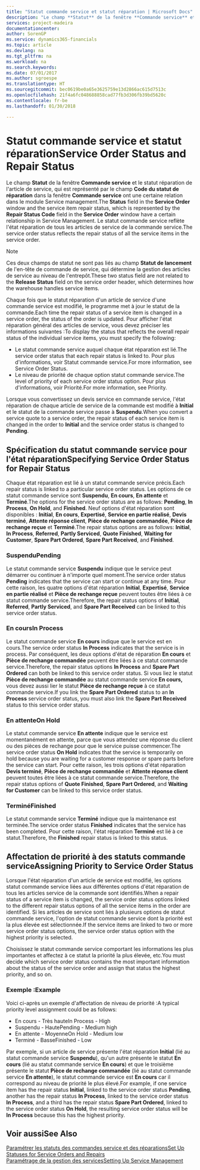 ```yaml
---
title: "Statut commande service et statut réparation | Microsoft Docs"
description: "Le champ **Statut** de la fenêtre **Commande service** et le statut réparation de l'article de service, qui est représenté par le champ **Code du statut de réparation** dans la fenêtre **Commande service** ont une certaine relation dans le module Service management. Le statut commande service reflète l'état réparation de tous les articles de service de la commande service."
services: project-madeira
documentationcenter: 
author: SorenGP
ms.service: dynamics365-financials
ms.topic: article
ms.devlang: na
ms.tgt_pltfrm: na
ms.workload: na
ms.search.keywords: 
ms.date: 07/01/2017
ms.author: sgroespe
ms.translationtype: HT
ms.sourcegitcommit: bec0619be0a65e3625759e13d2866ac615d7513c
ms.openlocfilehash: 21f4a6fc048688858cad77fb3d306fb39bd5620c
ms.contentlocale: fr-be
ms.lasthandoff: 01/30/2018

---
```

# <a name="service-order-status-and-repair-status"></a><span data-ttu-id="ef174-104">Statut commande service et statut réparation</span><span class="sxs-lookup"><span data-stu-id="ef174-104">Service Order Status and Repair Status</span></span>
<span data-ttu-id="ef174-105">Le champ **Statut** de la fenêtre **Commande service** et le statut réparation de l'article de service, qui est représenté par le champ **Code du statut de réparation** dans la fenêtre **Commande service** ont une certaine relation dans le module Service management.</span><span class="sxs-lookup"><span data-stu-id="ef174-105">The **Status** field in the **Service Order** window and the service item repair status, which is represented by the **Repair Status Code** field in the **Service Order** window have a certain relationship in Service Management.</span></span> <span data-ttu-id="ef174-106">Le statut commande service reflète l'état réparation de tous les articles de service de la commande service.</span><span class="sxs-lookup"><span data-stu-id="ef174-106">The service order status reflects the repair status of all the service items in the service order.</span></span>  
  
> [!NOTE]  
>  <span data-ttu-id="ef174-107">Ces deux champs de statut ne sont pas liés au champ **Statut de lancement** de l'en\-tête de commande de service, qui détermine la gestion des articles de service au niveau de l'entrepôt.</span><span class="sxs-lookup"><span data-stu-id="ef174-107">These two status field are not related to the **Release Status** field on the service order header, which determines how the warehouse handles service items.</span></span>  
  
 <span data-ttu-id="ef174-108">Chaque fois que le statut réparation d'un article de service d'une commande service est modifié, le programme met à jour le statut de la commande.</span><span class="sxs-lookup"><span data-stu-id="ef174-108">Each time the repair status of a service item is changed in a service order, the status of the order is updated.</span></span> <span data-ttu-id="ef174-109">Pour afficher l'état réparation général des articles de service, vous devez préciser les informations suivantes :</span><span class="sxs-lookup"><span data-stu-id="ef174-109">To display the status that reflects the overall repair status of the individual service items, you must specify the following:</span></span>  
  
* <span data-ttu-id="ef174-110">Le statut commande service auquel chaque état réparation est lié.</span><span class="sxs-lookup"><span data-stu-id="ef174-110">The service order status that each repair status is linked to.</span></span> <span data-ttu-id="ef174-111">Pour plus d'informations, voir Statut commande service.</span><span class="sxs-lookup"><span data-stu-id="ef174-111">For more information, see Service Order Status.</span></span>  
* <span data-ttu-id="ef174-112">Le niveau de priorité de chaque option statut commande service.</span><span class="sxs-lookup"><span data-stu-id="ef174-112">The level of priority of each service order status option.</span></span> <span data-ttu-id="ef174-113">Pour plus d'informations, voir Priorité.</span><span class="sxs-lookup"><span data-stu-id="ef174-113">For more information, see Priority.</span></span>  
  
 <span data-ttu-id="ef174-114">Lorsque vous convertissez un devis service en commande service, l'état réparation de chaque article de service de la commande est modifié à **Initial** et le statut de la commande service passe à **Suspendu**.</span><span class="sxs-lookup"><span data-stu-id="ef174-114">When you convert a service quote to a service order, the repair status of each service item is changed in the order to **Initial** and the service order status is changed to **Pending**.</span></span>  
  
## <a name="specifying-service-order-status-for-repair-status"></a><span data-ttu-id="ef174-115">Spécification du statut commande service pour l'état réparation</span><span class="sxs-lookup"><span data-stu-id="ef174-115">Specifying Service Order Status for Repair Status</span></span>  
<span data-ttu-id="ef174-116">Chaque état réparation est lié à un statut commande service précis.</span><span class="sxs-lookup"><span data-stu-id="ef174-116">Each repair status is linked to a particular service order status.</span></span> <span data-ttu-id="ef174-117">Les options de ce statut commande service sont **Suspendu**, **En cours**, **En attente** et **Terminé**.</span><span class="sxs-lookup"><span data-stu-id="ef174-117">The options for the service order status are as follows: **Pending**, **In Process**, **On Hold**, and **Finished**.</span></span> <span data-ttu-id="ef174-118">Neuf options d'état réparation sont disponibles : **Initial**, **En cours**, **Expertisé**, **Service en partie réalisé**, **Devis terminé**, **Attente réponse client**, **Pièce de rechange commandée**, **Pièce de rechange reçue** et **Terminé**.</span><span class="sxs-lookup"><span data-stu-id="ef174-118">The repair status options are as follows: **Initial**, **In Process**, **Referred**, **Partly Serviced**, **Quote Finished**, **Waiting for Customer**, **Spare Part Ordered**, **Spare Part Received**, and **Finished**.</span></span>  
  
### <a name="pending"></a><span data-ttu-id="ef174-119">Suspendu</span><span class="sxs-lookup"><span data-stu-id="ef174-119">Pending</span></span>  
<span data-ttu-id="ef174-120">Le statut commande service **Suspendu** indique que le service peut démarrer ou continuer à n'importe quel moment.</span><span class="sxs-lookup"><span data-stu-id="ef174-120">The service order status **Pending** indicates that the service can start or continue at any time.</span></span> <span data-ttu-id="ef174-121">Pour cette raison, les quatre options d'état réparation **Initial**, **Expertisé**, **Service en partie réalisé** et **Pièce de rechange reçue** peuvent toutes être liées à ce statut commande service.</span><span class="sxs-lookup"><span data-stu-id="ef174-121">Therefore, the repair status options of **Initial**, **Referred**, **Partly Serviced**, and **Spare Part Received** can be linked to this service order status.</span></span>  
  
### <a name="in-process"></a><span data-ttu-id="ef174-122">En cours</span><span class="sxs-lookup"><span data-stu-id="ef174-122">In Process</span></span>  
<span data-ttu-id="ef174-123">Le statut commande service **En cours** indique que le service est en cours.</span><span class="sxs-lookup"><span data-stu-id="ef174-123">The service order status **In Process** indicates that the service is in process.</span></span> <span data-ttu-id="ef174-124">Par conséquent, les deux options d'état de réparation **En cours** et **Pièce de rechange commandée** peuvent être liées à ce statut commande service.</span><span class="sxs-lookup"><span data-stu-id="ef174-124">Therefore, the repair status options **In Process** and **Spare Part Ordered** can both be linked to this service order status.</span></span> <span data-ttu-id="ef174-125">Si vous liez le statut **Pièce de rechange commandée** au statut commande service **En cours,** vous devez aussi lier le statut **Pièce de rechange reçue** à ce statut commande service.</span><span class="sxs-lookup"><span data-stu-id="ef174-125">If you link the **Spare Part Ordered** status to an **In Process** service order status, you must also link the **Spare Part Received** status to this service order status.</span></span>  
  
### <a name="on-hold"></a><span data-ttu-id="ef174-126">En attente</span><span class="sxs-lookup"><span data-stu-id="ef174-126">On Hold</span></span>  
<span data-ttu-id="ef174-127">Le statut commande service **En attente** indique que le service est momentanément en attente, parce que vous attendez une réponse du client ou des pièces de rechange pour que le service puisse commencer.</span><span class="sxs-lookup"><span data-stu-id="ef174-127">The service order status **On Hold** indicates that the service is temporarily on hold because you are waiting for a customer response or spare parts before the service can start.</span></span> <span data-ttu-id="ef174-128">Pour cette raison, les trois options d'état réparation **Devis terminé**, **Pièce de rechange commandée** et **Attente réponse client** peuvent toutes être liées à ce statut commande service.</span><span class="sxs-lookup"><span data-stu-id="ef174-128">Therefore, the repair status options of **Quote Finished**, **Spare Part Ordered**, and **Waiting for Customer** can be linked to this service order status.</span></span>  
  
### <a name="finished"></a><span data-ttu-id="ef174-129">Terminé</span><span class="sxs-lookup"><span data-stu-id="ef174-129">Finished</span></span>  
<span data-ttu-id="ef174-130">Le statut commande service **Terminé** indique que la maintenance est terminée.</span><span class="sxs-lookup"><span data-stu-id="ef174-130">The service order status **Finished** indicates that the service has been completed.</span></span> <span data-ttu-id="ef174-131">Pour cette raison, l'état réparation **Terminé** est lié à ce statut.</span><span class="sxs-lookup"><span data-stu-id="ef174-131">Therefore, the **Finished** repair status is linked to this status.</span></span>  
  
## <a name="assigning-priority-to-service-order-status"></a><span data-ttu-id="ef174-132">Affectation de priorité à des statuts commande service</span><span class="sxs-lookup"><span data-stu-id="ef174-132">Assigning Priority to Service Order Status</span></span>  
<span data-ttu-id="ef174-133">Lorsque l'état réparation d'un article de service est modifié, les options statut commande service liées aux différentes options d'état réparation de tous les articles service de la commande sont identifiés.</span><span class="sxs-lookup"><span data-stu-id="ef174-133">When a repair status of a service item is changed, the service order status options linked to the different repair status options of all the service items in the order are identified.</span></span> <span data-ttu-id="ef174-134">Si les articles de service sont liés à plusieurs options de statut commande service, l'option de statut commande service dont la priorité est la plus élevée est sélectionnée.</span><span class="sxs-lookup"><span data-stu-id="ef174-134">If the service items are linked to two or more service order status options, the service order status option with the highest priority is selected.</span></span>  
  
<span data-ttu-id="ef174-135">Choisissez le statut commande service comportant les informations les plus importantes et affectez à ce statut la priorité la plus élevée, etc.</span><span class="sxs-lookup"><span data-stu-id="ef174-135">You must decide which service order status contains the most important information about the status of the service order and assign that status the highest priority, and so on.</span></span>  
  
### <a name="example"></a><span data-ttu-id="ef174-136">Exemple :</span><span class="sxs-lookup"><span data-stu-id="ef174-136">Example</span></span>  
<span data-ttu-id="ef174-137">Voici ci-après un exemple d'affectation de niveau de priorité :</span><span class="sxs-lookup"><span data-stu-id="ef174-137">A typical priority level assignment could be as follows:</span></span>  
  
* <span data-ttu-id="ef174-138">En cours - Très haute</span><span class="sxs-lookup"><span data-stu-id="ef174-138">In Process - High</span></span>  
* <span data-ttu-id="ef174-139">Suspendu - Haute</span><span class="sxs-lookup"><span data-stu-id="ef174-139">Pending - Medium high</span></span>  
* <span data-ttu-id="ef174-140">En attente - Moyenne</span><span class="sxs-lookup"><span data-stu-id="ef174-140">On Hold - Medium low</span></span>  
* <span data-ttu-id="ef174-141">Terminé - Basse</span><span class="sxs-lookup"><span data-stu-id="ef174-141">Finished - Low</span></span>  
  
<span data-ttu-id="ef174-142">Par exemple, si un article de service présente l'état réparation **Initial** (lié au statut commande service **Suspendu**), qu'un autre présente le statut **En cours** (lié au statut commande service **En cours**) et que le troisième présente le statut **Pièce de rechange commandée** (lié au statut commande service **En attente**), le statut commande service est **En cours** car il correspond au niveau de priorité le plus élevé.</span><span class="sxs-lookup"><span data-stu-id="ef174-142">For example, if one service item has the repair status **Initial**, linked to the service order status **Pending**, another has the repair status **In Process**, linked to the service order status **In Process**, and a third has the repair status **Spare Part Ordered**, linked to the service order status **On Hold**, the resulting service order status will be **In Process** because this has the highest priority.</span></span>  
  
## <a name="see-also"></a><span data-ttu-id="ef174-143">Voir aussi</span><span class="sxs-lookup"><span data-stu-id="ef174-143">See Also</span></span>  
[<span data-ttu-id="ef174-144">Paramétrer les statuts des commandes service et des réparations</span><span class="sxs-lookup"><span data-stu-id="ef174-144">Set Up Statuses for Service Orders and Repairs</span></span>](service-order-repair-status.md)  
[<span data-ttu-id="ef174-145">Paramétrage de la gestion des services</span><span class="sxs-lookup"><span data-stu-id="ef174-145">Setting Up Service Management</span></span>](service-setup-service.md)  

